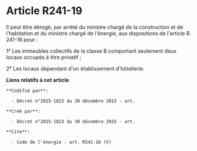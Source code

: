 # Article R241-19

Il peut être dérogé, par arrêté du ministre chargé de la construction et de l'habitation et du ministre chargé de l'énergie,
aux dispositions de l'article R. 241-16 pour : 

1° Les immeubles collectifs de la classe B comportant seulement deux locaux occupés à titre privatif ; 

2° Les locaux dépendant d'un établissement d'hôtellerie.

**Liens relatifs à cet article**

	**Codifié par**:

	  - Décret n°2015-1823 du 30 décembre 2015 - art.

	**Créé par**:

	  - Décret n°2015-1823 du 30 décembre 2015 - art.

	**Cite**:

	  - Code de l'énergie - art. R241-16 (V)
